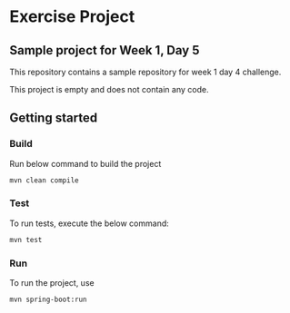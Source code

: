 # Exercise Project
## Sample project for Week 1, Day 5

This repository contains a sample repository for week 1 day 4 challenge.

This project is empty and does not contain any code.

## Getting started

### Build

Run below command to build the project
```bash
mvn clean compile
```

### Test

To run tests, execute the below command:
```bash
mvn test
```

### Run
To run the project, use
```bash
mvn spring-boot:run 
```